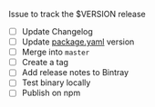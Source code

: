 Issue to track the $VERSION release

* [ ] Update Changelog
* [ ] Update [package.yaml](/joneshf/purty/blob/master/package.yaml) version
* [ ] Merge into `master`
* [ ] Create a tag
* [ ] Add release notes to Bintray
* [ ] Test binary locally
* [ ] Publish on npm